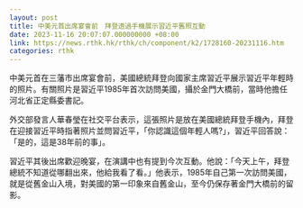 ```yaml
---
layout: post
title: 中美元首出席宴會前　拜登透過手機展示習近平舊照互動
date: 2023-11-16 20:07:07.000000000 +08:00
link: https://news.rthk.hk/rthk/ch/component/k2/1728160-20231116.htm
categories: rthk
---
```


中美元首在三藩市出席宴會前，美國總統拜登向國家主席習近平展示習近平年輕時的照片。有關照片是習近平1985年首次訪問美國，攝於金門大橋前，當時他擔任河北省正定縣委書記。

外交部發言人華春瑩在社交平台表示，這張照片是放在美國總統拜登手機內，拜登在迎接習近平時指著照片並問習近平，「你認識這個年輕人嗎?」，習近平回答說：「是的，這是38年前的事」。 

習近平其後出席歡迎晚宴，在演講中也有提到今次互動。他說：「今天上午，拜登總統不知道從哪翻出來，他給我看了看。」他表示，1985年自己第一次訪問美國，就是從舊金山入境，對美國的第一印象來自舊金山，至今仍保存著金門大橋前的留影。
